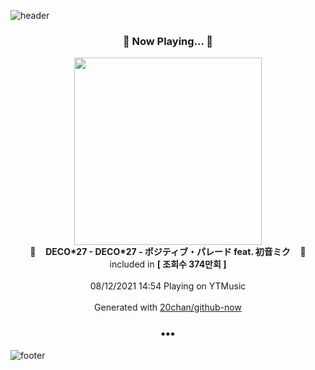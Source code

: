 ![header](https://capsule-render.vercel.app/api?type=wave&height=170&section=header&text=Hi.%20I'm%20SHIFT&fontColor=090707&fontAlignX=45&fontAlignY=65&fontSize=100)

<h3 align="center">🎵 Now Playing... 🎵</h3>
<p align="center">
  <a href="https://music.youtube.com/watch?v=zSfMHbogn00">
    <img width="300" src="https://i.ytimg.com/vi/zSfMHbogn00/hqdefault.jpg?sqp=-oaymwEWCMACELQBIAQqCghQEJADGFogjgJIWg&rs">
  </a>
  <br>
  🎵&nbsp&nbsp&nbsp <b>DECO*27 - DECO*27 - ポジティブ・パレード feat. 初音ミク</b> &nbsp&nbsp&nbsp🎵
  <br>
  included in <b>[ 조회수 374만회 ]</b>
  
  <br />
  <br />
  08/12/2021 14:54 Playing on YTMusic
  <br />
  <br />
  Generated with <a href="https://github.com/20chan/github-now">20chan/github-now</a>
</p>

<h3 align="center">•••</h3>

![footer](https://capsule-render.vercel.app/api?type=wave&height=150&section=footer)
